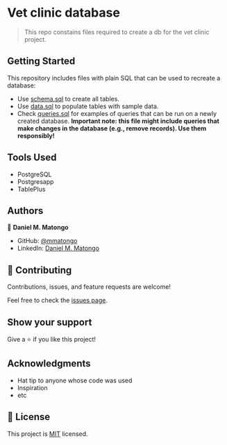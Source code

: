 # Vet clinic database

> This repo constains files required to create a db for the vet clinic project.


## Getting Started

This repository includes files with plain SQL that can be used to recreate a database:

- Use [schema.sql](./schema.sql) to create all tables.
- Use [data.sql](./data.sql) to populate tables with sample data.
- Check [queries.sql](./queries.sql) for examples of queries that can be run on a newly created database. **Important note: this file might include queries that make changes in the database (e.g., remove records). Use them responsibly!**


## Tools Used
- PostgreSQL
- Postgresapp
- TablePlus

## Authors

👤 **Daniel M. Matongo**

- GitHub: [@mmatongo](https://github.com/mmatongo)
- LinkedIn: [Daniel M. Matongo](https://linkedin.com/in/mmatongo)

## 🤝 Contributing

Contributions, issues, and feature requests are welcome!

Feel free to check the [issues page](../../issues/).

## Show your support

Give a ⭐️ if you like this project!

## Acknowledgments

- Hat tip to anyone whose code was used
- Inspiration
- etc

## 📝 License

This project is [MIT](./MIT.md) licensed.
